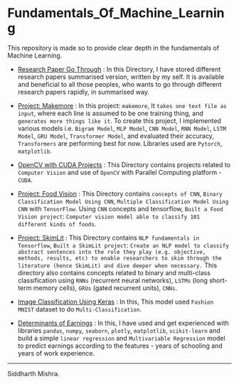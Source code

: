 # Fundamentals_Of_Machine_Learning
This repository is made so to provide clear depth in the fundamentals of Machine Learning.

* <a href="https://github.com/RustyGrackle/Fundamentals_Of_Machine_Learning/tree/main/Research%20Papers%20Go%20Through">Research Paper Go Through</a> : In this Directory, I have stored different research papers summarised version, written by my self. It is available and beneficial to all those peoples, who wants to go through different research papers rapidly, in summarised way.

* <a href="https://github.com/RustyGrackle/Fundamentals_Of_Machine_Learning/blob/main/Makemore">Project: Makemore</a> : In this project: `makemore`, It `takes one text file as input`, where each line is assumed to be one training thing, and `generates more things like it`. To create this project, I implemented various models i.e. `Bigram Model`, `MLP Model`, `CNN Model`, `RNN Model`, `LSTM Model`, `GRU Model`, `Transformer Model`, and evaluated their accuracy, `Transformers` are performing best for now. Libraries used are `Pytorch`, `matplotlib`.

* <a href="https://github.com/RustyGrackle/Fundamentals_Of_Machine_Learning/tree/main/OpenCV%20with%20CUDA">OpenCV with CUDA Projects<a> : This Directory contains projects related to `Computer Vision` and use of `OpenCV` with Parallel Computing platform - `CUDA`.

* <a href="https://github.com/RustyGrackle/Fundamentals_Of_Machine_Learning/tree/main/CNN_ComputerVision">Project: Food Vision</a> : This Directory contains `concepts of CNN`, `Binary Classification Model Using CNN`, `Multiple Classification Model Using CNN` with `TensorFlow`. Using `CNN` concepts and tensorflow, `Built a Food Vision project`: `Computer vision model able to classify 101 different kinds of foods`.

* <a href="https://github.com/RustyGrackle/Fundamentals_Of_Machine_Learning/tree/main/NLP_fundamentals">Project: SkimLit</a> : This Directory contains `NLP fundamentals in Tensorflow`, `Built a SkimLit project`: `Create an NLP model to classify abstract sentences into the role they play (e.g. objective, methods, results, etc) to enable researchers to skim through the literature (hence SkimLit) and dive deeper when necessary.` This directory also contains concepts related to binary and multi-class classification using `RNNs` (recurrent neural networks), `LSTMs` (long short-term memory cells), `GRUs` (gated recurrent units), `CNNs`.

* <a href= "https://github.com/RustyGrackle/Fundamentals_Of_Machine_Learning/blob/main/Image_Classification_Using_Keras.ipynb">Image Classification Using Keras</a> : In this, This model used `Fashion MNIST` dataset to do `Multi-Classification`.

* <a href="https://github.com/RustyGrackle/Fundamentals_Of_Machine_Learning/blob/main/Determinants_of_Earnings.ipynb">Determinants of Earnings</a> : In this, I have used and get experienced with libraries `pandas`, `numpy`, `seaborn`, `plotly`, `matplotlib`, `scikit-learn` and build a simple `linear regression` and `Multivariable Regression` model to predict earnings according to the features - years of schooling and years of work experience.


-----------------------------------------------------------------------------------------------------
Siddharth Mishra.
